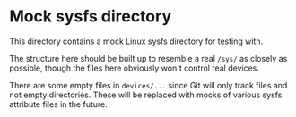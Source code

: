 # Mock sysfs directory

This directory contains a mock Linux sysfs directory for testing with.

The structure here should be built up to resemble a real `/sys/` as closely as
possible, though the files here obviously won't control real devices.

There are some empty files in `devices/...` since Git will only track files and
not empty directories. These will be replaced with mocks of various sysfs
attribute files in the future.
